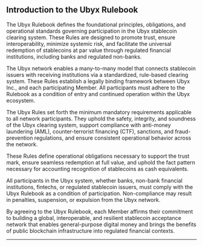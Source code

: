 
## Introduction to the Ubyx Rulebook

The Ubyx Rulebook defines the foundational principles, obligations, and operational standards governing participation in the Ubyx stablecoin clearing system. These Rules are designed to promote trust, ensure interoperability, minimize systemic risk, and facilitate the universal redemption of stablecoins at par value through regulated financial institutions, including banks and regulated non-banks.

The Ubyx network enables a many-to-many model that connects stablecoin issuers with receiving institutions via a standardized, rule-based clearing system. These Rules establish a legally binding framework between Ubyx Inc., and each participating Member. All participants must adhere to the Rulebook as a condition of entry and continued operation within the Ubyx ecosystem.

The Ubyx Rules set forth the minimum mandatory requirements applicable to all network participants. They uphold the safety, integrity, and soundness of the Ubyx clearing system, support compliance with anti-money laundering (AML), counter-terrorist financing (CTF), sanctions, and fraud-prevention regulations, and ensure consistent operational behavior across the network.

These Rules define operational obligations necessary to support the trust mark, ensure seamless redemption at full value, and uphold the fact pattern necessary for accounting recognition of stablecoins as cash equivalents.

All participants in the Ubyx system, whether banks, non-bank financial institutions, fintechs, or regulated stablecoin issuers, must comply with the Ubyx Rulebook as a condition of participation. Non-compliance may result in penalties, suspension, or expulsion from the Ubyx network.

By agreeing to the Ubyx Rulebook, each Member affirms their commitment to building a global, interoperable, and resilient stablecoin acceptance network that enables general-purpose digital money and brings the benefits of public blockchain infrastructure into regulated financial contexts.

---
